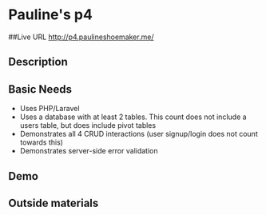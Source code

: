 # Pauline's p4

##Live URL
http://p4.paulineshoemaker.me/

## Description


## Basic Needs

* Uses PHP/Laravel
* Uses a database with at least 2 tables. This count does not include a users table, but does include pivot tables
* Demonstrates all 4 CRUD interactions (user signup/login does not count towards this)
* Demonstrates server-side error validation

## Demo



## Outside materials
